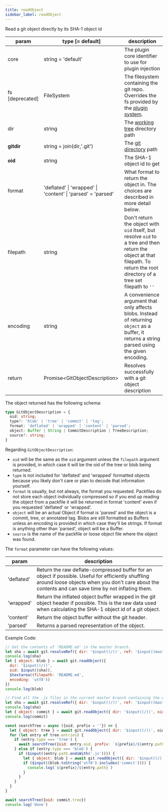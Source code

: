 ```yaml
---
title: readObject
sidebar_label: readObject
---
```


Read a git object directly by its SHA-1 object id

| param           | type [= default]                                                              | description                                                                                                                                                                     |
| --------------- | ----------------------------------------------------------------------------- | ------------------------------------------------------------------------------------------------------------------------------------------------------------------------------- |
| core            | string = 'default'                                                            | The plugin core identifier to use for plugin injection                                                                                                                          |
| fs [deprecated] | FileSystem                                                                    | The filesystem containing the git repo. Overrides the fs provided by the [plugin system](./plugin_fs.md).                                                                       |
| dir             | string                                                                        | The [working tree](dir-vs-gitdir.md) directory path                                                                                                                             |
| **gitdir**      | string = join(dir,'.git')                                                     | The [git directory](dir-vs-gitdir.md) path                                                                                                                                      |
| **oid**         | string                                                                        | The SHA-1 object id to get                                                                                                                                                      |
| format          | 'deflated'  &#124;  'wrapped'  &#124;  'content'  &#124;  'parsed' = 'parsed' | What format to return the object in. The choices are described in more detail below.                                                                                            |
| filepath        | string                                                                        | Don't return the object with `oid` itself, but resolve `oid` to a tree and then return the object at that filepath. To return the root directory of a tree set filepath to `''` |
| encoding        | string                                                                        | A convenience argument that only affects blobs. Instead of returning `object` as a buffer, it returns a string parsed using the given encoding.                                 |
| return          | Promise\<GitObjectDescription\>                                               | Resolves successfully with a git object description                                                                                                                             |

The object returned has the following schema:

```ts
type GitObjectDescription = {
  oid: string;
  type?: 'blob' | 'tree' | 'commit' | 'tag';
  format: 'deflated' | 'wrapped' | 'content' | 'parsed';
  object: Buffer | String | CommitDescription | TreeDescription;
  source?: string;
}
```

Regarding `GitObjectDescription`:

- `oid` will be the same as the `oid` argument unless the `filepath` argument is provided, in which case it will be the oid of the tree or blob being returned.
- `type` is not included for 'deflated' and 'wrapped' formatted objects because you likely don't care or plan to decode that information yourself.
- `format` is usually, but not always, the format you requested. Packfiles do not store each object individually compressed so if you end up reading the object from a packfile it will be returned in format 'content' even if you requested 'deflated' or 'wrapped'.
- `object` will be an actual Object if format is 'parsed' and the object is a commit, tree, or annotated tag. Blobs are still formatted as Buffers unless an encoding is provided in which case they'll be strings. If format is anything other than 'parsed', object will be a Buffer.
- `source` is the name of the packfile or loose object file where the object was found.

The `format` parameter can have the following values:

| param      | description                                                                                                                                                                                               |
| ---------- | --------------------------------------------------------------------------------------------------------------------------------------------------------------------------------------------------------- |
| 'deflated' | Return the raw deflate-compressed buffer for an object if possible. Useful for efficiently shuffling around loose objects when you don't care about the contents and can save time by not inflating them. |
| 'wrapped'  | Return the inflated object buffer wrapped in the git object header if possible. This is the raw data used when calculating the SHA-1 object id of a git object.                                           |
| 'content'  | Return the object buffer without the git header.                                                                                                                                                          |
| 'parsed'   | Returns a parsed representation of the object.                                                                                                                                                            |

Example Code:

```js live
// Get the contents of 'README.md' in the master branch.
let sha = await git.resolveRef({ dir: '$input((/))', ref: '$input((master))' })
console.log(sha)
let { object: blob } = await git.readObject({
  dir: '$input((/))',
  oid: $input((sha)),
  $textarea((filepath: 'README.md',
  encoding: 'utf8'))
})
console.log(blob)
```

```js live
// Find all the .js files in the current master branch containing the word 'commit'
let sha = await git.resolveRef({ dir: '$input((/))', ref: '$input((master))' })
console.log(sha)
let { object: commit } = await git.readObject({ dir: '$input((/))', oid: sha })
console.log(commit)

const searchTree = async ({oid, prefix = ''}) => {
  let { object: tree } = await git.readObject({ dir: '$input((/))', oid })
  for (let entry of tree.entries) {
    if (entry.type === 'tree') {
      await searchTree({oid: entry.oid, prefix: `${prefix}/${entry.path}`})
    } else if (entry.type === 'blob') {
      if ($input((entry.path.endsWith('.js')))) {
        let { object: blob } = await git.readObject({ dir: '$input((/))', oid: entry.oid })
        if ($input((blob.toString('utf8').includes('commit')))) {
          console.log(`${prefix}/${entry.path}`)
        }
      }
    }
  }
}

await searchTree({oid: commit.tree})
console.log('done')
```

<script>
(function rewriteEditLink() {
  const el = document.querySelector('a.edit-page-link.button');
  if (el) {
    el.href = 'https://github.com/isomorphic-git/isomorphic-git/edit/master/src/commands/readObject.js';
  }
})();
</script>